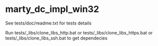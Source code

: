 # marty_dc_impl_win32


See tests/doc/readme.txt for tests details

Run tests/_libs/clone_libs_http.bat
 or tests/_libs/clone_libs_https.bat
 or tests/_libs/clone_libs_ssh.bat
 to get dependecies